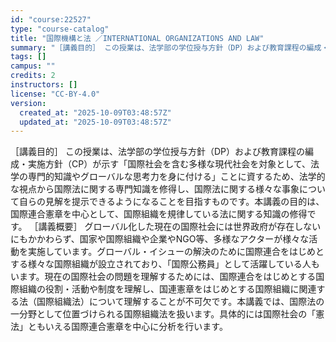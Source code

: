 ```yaml
---
id: "course:22527"
type: "course-catalog"
title: "国際機構と法 ／INTERNATIONAL ORGANIZATIONS AND LAW"
summary: "［講義目的］ この授業は、法学部の学位授与方針（DP）および教育課程の編成・実施方針（CP）が示す「国際社会を含む多様な現代社会を対象として、法学の専門的知識やグローバルな思考力を身に付ける」ことに資するため、法学的な視点から国際法に関する…"
tags: []
campus: ""
credits: 2
instructors: []
license: "CC-BY-4.0"
version:
  created_at: "2025-10-09T03:48:57Z"
  updated_at: "2025-10-09T03:48:57Z"
---
```

［講義目的］ この授業は、法学部の学位授与方針（DP）および教育課程の編成・実施方針（CP）が示す「国際社会を含む多様な現代社会を対象として、法学の専門的知識やグローバルな思考力を身に付ける」ことに資するため、法学的な視点から国際法に関する専門知識を修得し、国際法に関する様々な事象について自らの見解を提示できるようになることを目指すものです。本講義の目的は、国際連合憲章を中心として、国際組織を規律している法に関する知識の修得です。 ［講義概要］ グローバル化した現在の国際社会には世界政府が存在しないにもかかわらず、国家や国際組織や企業やNGO等、多様なアクターが様々な活動を実施しています。グローバル・イシューの解決のために国際連合をはじめとする様々な国際組織が設立されており、「国際公務員」として活躍している人もいます。現在の国際社会の問題を理解するためには、国際連合をはじめとする国際組織の役割・活動や制度を理解し、国連憲章をはじめとする国際組織に関連する法（国際組織法）について理解することが不可欠です。本講義では、国際法の一分野として位置づけられる国際組織法を扱います。具体的には国際社会の「憲法」ともいえる国際連合憲章を中心に分析を行います。
